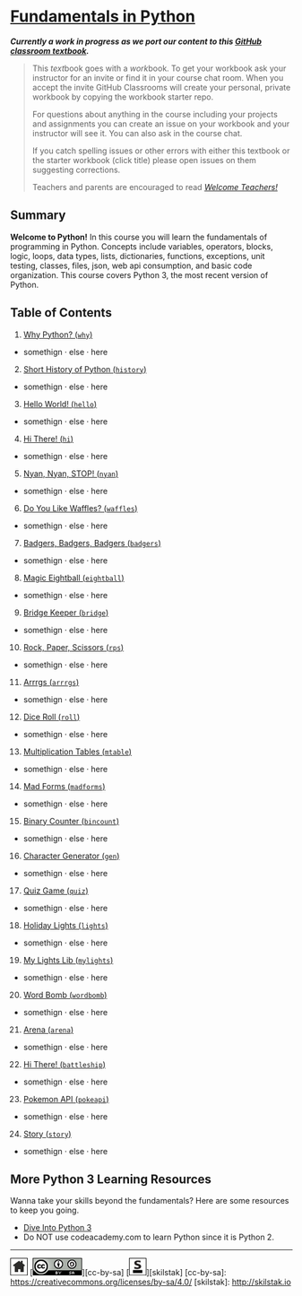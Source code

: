 # [Fundamentals in Python][work]
[work]: https://github.com/skilstak/pyfun-work/blob/gh-pages/README.md

***Currently a work in progress as we port our content to this [GitHub
classroom textbook][text-work].***

[text-work]: https://blog.skilstak.io/github-as-text-book-and-work-book-828ffada9542#.etr9ts7me

>  This *text*book goes with a *work*book. To get your workbook ask your
>  instructor for an invite or find it in your course chat room.
>  When you accept the invite GitHub Classrooms will create your 
>  personal, private workbook by copying the workbook starter repo.
> 
>  For questions about anything in the course including your projects
>  and assignments you can create an issue on your workbook and your
>  instructor will see it. You can also ask in the course chat.
> 
>  If you catch spelling issues or other errors with either this textbook
>  or the starter workbook (click title) please open issues on them
>  suggesting corrections.
>  
>  Teachers and parents are encouraged to
>  read [*Welcome Teachers!*](teachers/README.md)

## Summary
**Welcome to Python!** In this course you will learn the fundamentals
of programming in Python. Concepts include variables, operators,
blocks, logic, loops, data types, lists, dictionaries, functions,
exceptions, unit testing, classes, files, json, web api consumption,
and basic code organization. This course covers Python 3, the most
recent version of Python.

## Table of Contents
1. [Why Python? (`why`)](why/README.md)

  * somethign · else · here

2. [Short History of Python (`history`)](history/README.md)

  * somethign · else · here

3. [Hello World! (`hello`)](hello/README.md)

  * somethign · else · here

4. [Hi There! (`hi`)](hi/README.md)

  * somethign · else · here

5. [Nyan, Nyan, STOP! (`nyan`)](nyan/README.md)

  * somethign · else · here

6. [Do You Like Waffles? (`waffles`)](waffles/README.md)

  * somethign · else · here

7. [Badgers, Badgers, Badgers (`badgers`)](badgers/README.md)

  * somethign · else · here

8. [Magic Eightball (`eightball`)](eightball/README.md)

  * somethign · else · here

9. [Bridge Keeper (`bridge`)](bridge/README.md)

  * somethign · else · here

10. [Rock, Paper, Scissors (`rps`)](rps/README.md)

  * somethign · else · here

11. [Arrrgs (`arrrgs`)](arrrgs/README.md)

  * somethign · else · here

12. [Dice Roll (`roll`)](roll/README.md)

  * somethign · else · here

13. [Multiplication Tables (`mtable`)](mtable/README.md)

  * somethign · else · here

14. [Mad Forms (`madforms`)](madforms/README.md)

  * somethign · else · here

15. [Binary Counter (`bincount`)](bincount/README.md)

  * somethign · else · here

16. [Character Generator (`gen`)](gen/README.md)

  * somethign · else · here

17. [Quiz Game (`quiz`)](quiz/README.md)

  * somethign · else · here

18. [Holiday Lights (`lights`)](lights/README.md)

  * somethign · else · here

19. [My Lights Lib (`mylights`)](mylights/README.md)

  * somethign · else · here

20. [Word Bomb (`wordbomb`)](wordbomb/README.md)

  * somethign · else · here

21. [Arena (`arena`)](arena/README.md)

  * somethign · else · here

22. [Hi There! (`battleship`)](battleship/README.md)

  * somethign · else · here

23. [Pokemon API (`pokeapi`)](pokeapi/README.md)

  * somethign · else · here

24. [Story (`story`)](story/README.md)

  * somethign · else · here


## More Python 3 Learning Resources
Wanna take your skills beyond the fundamentals? Here are some
resources to keep you going.

* [Dive Into Python 3](http://www.diveintopython3.net)
* Do NOT use codeacademy.com to learn Python since it is Python 2.

---
[![home](/assets/home-bw.png)](/README.md)
[![cc-by-sa](/assets/cc-by-sa.png)][cc-by-sa]
[![skilstak](/assets/skilstak-logo-bw.png)][skilstak]
[cc-by-sa]: https://creativecommons.org/licenses/by-sa/4.0/
[skilstak]: http://skilstak.io


